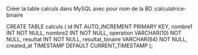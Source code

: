 Créer la table calculs dans MySQL avec pour nom de la BD :calculatrice-binaire

CREATE TABLE calculs (
    id INT AUTO_INCREMENT PRIMARY KEY,
    nombre1 INT NOT NULL,
    nombre2 INT NOT NULL,
    operation VARCHAR(10) NOT NULL,
    resultat INT NOT NULL,
    resultat_binaire VARCHAR(64) NOT NULL,
    created_at TIMESTAMP DEFAULT CURRENT_TIMESTAMP
);
